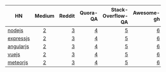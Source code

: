 


 | HN        | Medium         | Reddit  |  Quora-QA  | Stack-Overflow-QA | Awesome-gh | Online-Courses (lynda.com) | Ofiicial docs|
| ------------- |:-------------:| -----:| -----:|-----:|-----:|-----:|-----:|
|  [nodejs]()  | [2]()  | [3]()  | [4]()  |  [5]()    | [6]()  | [7]()  |[8]()  |
|  [expressjs]()  | [2]()  | [3]()  | [4]()  |   [5]()   | [6]()  | [7]()  |[8]()  |
|  [angularjs]()  | [2]()  | [3]()  | [4]()  |   [5]()  | [6]()  | [7]()  |[8]()  |
 |  [vuejs]()  | [2]()  | [3]()  | [4]()  |   [5]()  | [6]()  | [7]()  |[8]()  |
|  [meteorjs]()  | [2]()  | [3]()  | [4]()  |   [5]()  | [6]()  | [7]()  |[8]()  |
